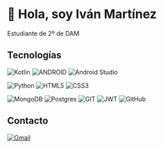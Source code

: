 # 👋 Hola, soy Iván Martínez

Estudiante de 2º de DAM


## Tecnologías
  
 ![Kotlin](https://img.shields.io/badge/-kotlin-9966ff?style=for-the-badge&logo=kotlin&labelColor=262626) ![ANDROID](https://img.shields.io/badge/android-99ff99?style=for-the-badge&logo=android&labelColor=262626) ![Android Studio](https://img.shields.io/badge/-Android%20Studio-4dff88?style=for-the-badge&logo=Android%20Studio&labelColor=262626)

![Python](https://img.shields.io/badge/python-3670A0?style=for-the-badge&logo=python&logoColor=fcfc54&labelColor=262626) ![HTML5](https://img.shields.io/badge/html5-%23E34F26.svg?style=for-the-badge&logo=html5&labelColor=262626) ![CSS3](https://img.shields.io/badge/-css3-0066ff?style=for-the-badge&logo=css3&labelColor=262626&logoColor=0066ff)

![MongoDB](https://img.shields.io/badge/MongoDB-%234ea94b.svg?style=for-the-badge&logo=mongodb&labelColor=262626) ![Postgres](https://img.shields.io/badge/postgres-%23316192.svg?style=for-the-badge&logo=postgresql&labelColor=262626) 
![GIT](https://img.shields.io/badge/Git-ff5c33?style=for-the-badge&logo=git&labelColor=262626) ![JWT](https://img.shields.io/badge/-jwt-993333?style=for-the-badge&logo=JSON%20web%20tokens&labelColor=262626) ![GitHub](https://img.shields.io/badge/GitHub-%23121011.svg?style=for-the-badge&logo=github&labelColor=262626)


## Contacto

<a href="mailto:ivanmartinezca10@gmail.com">![Gmail](https://img.shields.io/badge/Gmail-ivanmartinezca10%40gmail.com-black?style=for-the-badge&logo=Gmail&labelColor=262626&link=mailto%3Aivanmartinezca10%40gmail.com)

<!---
IvanCaEz/IvanCaEz is a ✨ special ✨ repository because its `README.md` (this file) appears on your GitHub profile.
You can click the Preview link to take a look at your changes.
--->
